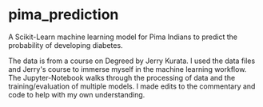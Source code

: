 # pima_prediction
A Scikit-Learn machine learning model for Pima Indians to predict the probability of developing diabetes. 
 
The data is from a course on Degreed by Jerry Kurata. I used the data files and Jerry's course to immerse myself in the machine learning workflow. The Jupyter-Notebook walks through the processing of data and the training/evaluation of multiple models. I made edits to the commentary and code to help with my own understanding. 
